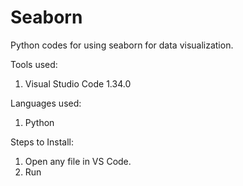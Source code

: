 # Seaborn
Python codes for using seaborn for data visualization.

Tools used:
1. Visual Studio Code 1.34.0

Languages used:
1. Python

Steps to Install:
1. Open any file in VS Code.
2. Run
